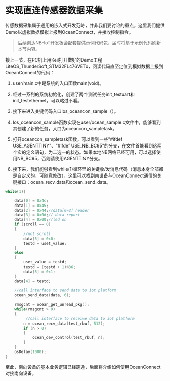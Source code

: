 # 实现直连传感器数据采集

传感数据采集属于通用的嵌入式开发范畴，并非我们要讨论的重点，这里我们提供Demo以虚拟数据模拟上报到OceanConnect，并接收控制指令。

> 后续创达NB-IoT开发板会配套提供示例代码包，届时将基于示例代码刷新本节内容。

接上一节，在PC机上用Keil打开做好的Demo工程LiteOS_ThunderSoft_STM32FL476VETx，阅读代码直至定位到模拟数据上报到OceanConnect的代码：

1. user/main.c中是系统的入口函数main(void)。
2. 经过一系列的系统初始化，创建了两个测试任务init_testuart和init_testethernet，可以略过不看。
3. 接下来进入关键代码入口los_oceancon_sample（）。
4. los_oceancon_sample函数实现在user/ocean_sample.c文件中，能够看到其创建了新的任务，入口为oceancon_sampletask。
5. 打开oceancon_sampletask函数，可以看到一些"#ifdef USE_AGENTTINY"、"#ifdef USE_NB_BC95"的分支，在文件首能看到这两个宏的定义语句，为二选一的状态。如果本地NB网络已经可用，可以选择使用NB_BC95，否则请使用AGENTTINY分支。

6. 接下来，我们能够看到while(1)循环里的关键收/发消息代码（消息本身全部都是自定义的，可随意修改），这里可以找到南设备与OceanConnect通信的关键接口：ocean_recv_data和ocean_send_data。

```c
while(1){

	data[0] = 0x4c;
	data[1] = 0x45;
	data[2] = 0x44;//data[0~2] header
	data[3] = 0x0d;// data report 
	data[4] = 0x00;//led on
    if (scroll == 0)
    {
        //not scroll
        data[5] = 0x0;
        testd = uset_value;
    }
    else
    {
        uset_value = testd;
        testd = (testd + 1)%36;
        data[5] = 0x1;
    }
    data[4] = testd;

	//call interface to send data to iot platform
    ocean_send_data(data, 6);
    
    rmsgcnt = ocean_get_unread_pkg();
    while(rmsgcnt > 0)
    {
		 //call interface to receive data to iot platform
        n = ocean_recv_data(test_rbuf, 512);
        if (n > 0)
        {
            ocean_dev_control(test_rbuf, n);
        }
    }
    osDelay(1000);
}
```

至此，南向设备的基本业务逻辑已经跑通，后面将介绍如何使用OceanConnect对接南向设备。
